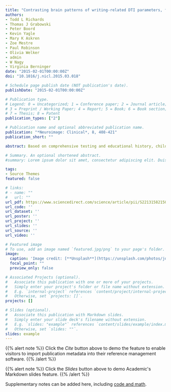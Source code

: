 ```yaml
---
title: "Contrasting brain patterns of writing-related DTI parameters, fMRI connectivity, and DTI-fMRI connectivity correlations in children with and without dysgraphia or dyslexia."
authors:
- Todd L Richards
- Thomas J Grabowski
- Peter Boord
- Kevin Yagle
- Mary K Askren
- Zoe Mestre
- Paul Robinson
- Olivia Welker
- admin 
- W Nagy
- Virginia Berninger
date: "2015-02-01T00:00:00Z"
doi: "10.1016/j.nicl.2015.03.018"

# Schedule page publish date (NOT publication's date).
publishDate: "2015-02-01T00:00:00Z"

# Publication type.
# Legend: 0 = Uncategorized; 1 = Conference paper; 2 = Journal article;
# 3 = Preprint / Working Paper; 4 = Report; 5 = Book; 6 = Book section;
# 7 = Thesis; 8 = Patent
publication_types: ["2"]

# Publication name and optional abbreviated publication name.
publication: "*Neuroimage: Clinical*, 8, 408-421"
publication_short: ""

abstract: Based on comprehensive testing and educational history, children in grades 4-9 (on average 12 years) were diagnosed with dysgraphia (persisting handwriting impairment) or dyslexia (persisting word spelling/reading impairment) or as typical writers and readers (controls). The dysgraphia group (n = 14) and dyslexia group (n = 17) were each compared to the control group (n = 9) and to each other in separate analyses. Four brain region seed points (left occipital temporal gyrus, supramarginal gyrus, precuneus, and inferior frontal gyrus) were used in these analyses which were shown in a metaanalysis to be related to written word production on four indicators of white matter integrity and fMRI functional connectivity for four tasks (self-guided mind wandering during resting state, writing letter that follows a visually displayed letter in alphabet, writing missing letter to create a correctly spelled real word, and planning for composing after scanning on topic specified by researcher). For those DTI indicators on which the dysgraphic group or dyslexic group differed from the control group (fractional anisotropy, relative anisotropy, axial diffusivity but not radial diffusivity), correlations were computed between the DTI parameter and fMRI functional connectivity for the two writing tasks (alphabet and spelling) by seed points. Analyses, controlled for multiple comparisons, showed that (a) the control group exhibited more white matter integrity than either the dysgraphic or dyslexic group; (b) the dysgraphic and dyslexic groups showed more functional connectivity than the control group but differed in patterns of functional connectivity for task and seed point; and (c) the dysgraphic and dyslexic groups showed different patterns of significant DTI-fMRI connectivity correlations for specific seed points and written language tasks. Thus, dysgraphia and dyslexia differ in white matter integrity, fMRI functional connectivity, and white matter-gray matter correlations. Of clinical relevance, brain differences were observed in dysgraphia and dyslexia on written language tasks yoked to their defining behavioral impairments in handwriting and/or in word spelling and on the cognitive mind wandering rest condition and composition planning.

# Summary. An optional shortened abstract.
#summary: Lorem ipsum dolor sit amet, consectetur adipiscing elit. Duis posuere tellus ac convallis placerat. Proin tincidunt magna sed #ex sollicitudin condimentum.

tags:
- Source Themes
featured: false

# links:
# - name: ""
#   url: ""
url_pdf: https://www.sciencedirect.com/science/article/pii/S2213158215000613
url_code: ''
url_dataset: ''
url_poster: ''
url_project: ''
url_slides: ''
url_source: ''
url_video: ''

# Featured image
# To use, add an image named `featured.jpg/png` to your page's folder. 
image:
  caption: 'Image credit: [**Unsplash**](https://unsplash.com/photos/jdD8gXaTZsc)'
  focal_point: ""
  preview_only: false

# Associated Projects (optional).
#   Associate this publication with one or more of your projects.
#   Simply enter your project's folder or file name without extension.
#   E.g. `internal-project` references `content/project/internal-project/index.md`.
#   Otherwise, set `projects: []`.
projects: []

# Slides (optional).
#   Associate this publication with Markdown slides.
#   Simply enter your slide deck's filename without extension.
#   E.g. `slides: "example"` references `content/slides/example/index.md`.
#   Otherwise, set `slides: ""`.
slides: example
---
```


{{% alert note %}}
Click the *Cite* button above to demo the feature to enable visitors to import publication metadata into their reference management software.
{{% /alert %}}

{{% alert note %}}
Click the *Slides* button above to demo Academic's Markdown slides feature.
{{% /alert %}}

Supplementary notes can be added here, including [code and math](https://sourcethemes.com/academic/docs/writing-markdown-latex/).
